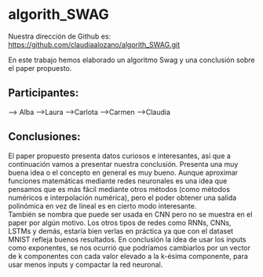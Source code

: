 # algorith_SWAG
Nuestra dirección de Github es: https://github.com/claudiaalozano/algorith_SWAG.git

En este trabajo hemos elaborado un algoritmo Swag y una conclusión sobre el paper propuesto.

## Participantes:
--> Alba
-->Laura
-->Carlota
-->Carmen
-->Claudia

## Conclusiones:
El paper propuesto presenta datos curiosos e interesantes, así que a continuación vamos a presentar nuestra conclusión. 
Presenta una muy buena idea o el concepto en general es muy bueno. Aunque aproximar funciones matemáticas mediante redes neuronales es una idea que pensamos que es más fácil mediante otros métodos (como métodos numéricos e interpolación numérica), pero el poder obtener una salida polinómica en vez de lineal es en cierto modo interesante.   
También se nombra que puede ser usada en CNN pero no se muestra en el paper por algún motivo. Los otros tipos de redes como RNNs, CNNs, LSTMs y demás, estaría bien verlas en práctica ya que con el dataset MNIST refleja buenos resultados.
En conclusión la idea de usar los inputs como exponentes, se nos ocurrió que podríamos cambiarlos por un vector de k componentes con cada valor elevado a la k-ésima componente, para usar menos inputs y compactar la red neuronal.
